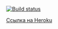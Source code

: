 [![Build status](https://ci.appveyor.com/api/projects/status/4c1n2fd9kh3oeqfh?svg=true)](https://ci.appveyor.com/project/Niksel00/ahj-sse-ws-1-frontend)

[Ссылка на Heroku](https://ahj-sse-ws-1-heroku.herokuapp.com/)
